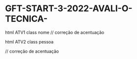 # GFT-START-3-2022-AVALI-O-TECNICA-

html
ATV1
class nome 
<meta charset="utf-8"> // correção de acentuação 

	
<script> // emtrada do mundo javaScript

var numeroPrimeiro = parseInt(prompt("informe um numero"));
var numeroSegundo =  parseInt(prompt("informe outro nuemro"));
var numeroTerceiro =  parseInt(prompt("informe outro numero"));
var numeroQuarto =  parseInt(prompt("informe outro numero"));
var numeroQuinto =  parseInt(prompt("informe outro numero")); // criação de 5 variaveis para armazenar numeros
var media = (numeroPrimeiro + numeroSegundo + numeroTerceiro + numeroQuarto + numeroQuinto)/5;// criação de uma variavel para calculo de media



if (numeroPrimeiro == numeroSegundo == numeroTerceiro == numeroQuarto == numeroQuinto){

alert("os 5 numero são iguais");// alerta de numeros iguais

}

if (numeroPrimeiro < numeroSegundo && numeroSegundo < numeroTerceiro && numeroTerceiro < numeroQuarto && numeroQuarto < numeroQuinto){

document.write(" o menor numero é : " + numeroPrimeiro + "<br>");

} else if (numeroSegundo < numeroPrimeiro && numeroPrimeiro < numeroTerceiro && numeroTerceiro < numeroQuarto && numeroQuarto < numeroQuinto){

document.write(" o menor numero é : " + numeroSegundo + "<br>");

} else if (numeroTerceiro < numeroPrimeiro && numeroPrimeiro < numeroSegundo && numeroSegundo < numeroQuarto && numeroQuarto < numeroQuinto){

document.write(" o menor numero é : " + numeroTerceiro + "<br>");

}else if (numeroQuarto < numeroPrimeiro && numeroPrimeiro < numeroSegundo && numeroSegundo < numeroTerceiro && numeroTerceiro < numeroQuinto){

document.write(" o menor numero é : " + numeroQuarto + "<br>");

}else if (numeroQuinto < numeroPrimeiro && numeroPrimeiro < numeroSegundo && numeroSegundo < numeroTerceiro && numeroTerceiro < numeroQuarto){

document.write(" o menor numero é : " + numeroQuinto + "<br>");

} // condição para executar o comenado de aparecer na tela o valor menor 



if (numeroPrimeiro > numeroSegundo && numeroSegundo > numeroTerceiro && numeroTerceiro > numeroQuarto && numeroQuarto > numeroQuinto){

document.write(" o maior numero é : " + numeroPrimeiro + "<br>");

} else if (numeroSegundo > numeroPrimeiro && numeroPrimeiro > numeroTerceiro && numeroTerceiro > numeroQuarto && numeroQuarto > numeroQuinto){

document.write(" o maior numero é : " + numeroSegundo + "<br>");

} else if (numeroTerceiro > numeroPrimeiro && numeroPrimeiro > numeroSegundo && numeroSegundo > numeroQuarto && numeroQuarto > numeroQuinto){

document.write(" o maior numero é : " + numeroTerceiro + "<br>");

}else if (numeroQuarto > numeroPrimeiro && numeroPrimeiro > numeroSegundo && numeroSegundo > numeroTerceiro && numeroTerceiro > numeroQuinto){

document.write(" o maior numero é : " + numeroQuarto + "<br>");

}else if (numeroQuinto > numeroPrimeiro && numeroPrimeiro > numeroSegundo && numeroSegundo > numeroTerceiro && numeroTerceiro > numeroQuarto){

document.write(" o maior numero é : " + numeroQuinto + "<br>");

} // comando de aparecer na tela o valor maior 

document.write("A media dos numeros são adicionados são: ");

document.write(Math.round(media)); // mostrar a media calculada 



</script>

















html
ATV2
class pessoa

<meta charset="UTF-8">// correção de acentuação 

<script> // entrada no mundo javaScript

var nomeP = "joao";
var nomeS = "leandro";
var nomeT = "paulo";
var nomeQ = "jessica"; //input de nomes
var idade1 = 15
var idade2 = 21
var idade3 = 17
var idade4 = 18// input de idades 
document.write("nomes: " + nomeP + "<br>" + nomeS + "<br>" + nomeT + "<br>" + nomeQ + "<br>"); // exibir nomes

document.write(" pessoas acima de 18 anos: " +"<br>" ); 
document.write(nomeP + "<br>" + nomeS + "<br>" + nomeQ + "<br>"); // exibir nomes maior de 18 anos
